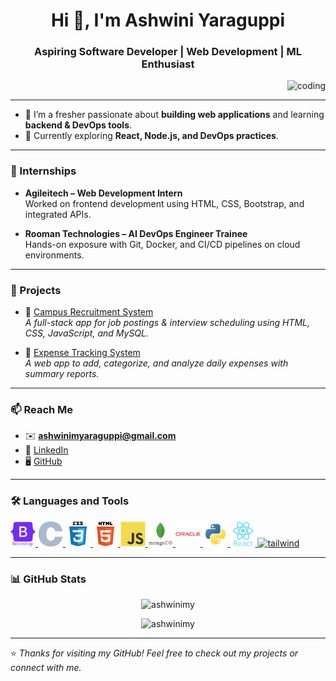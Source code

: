 <h1 align="center">Hi 👋, I'm Ashwini Yaraguppi</h1>
<h3 align="center">Aspiring Software Developer | Web Development | ML Enthusiast</h3>

<p align="right">
  <img alt="coding" width="300" src="https://cdn-icons-png.flaticon.com/512/1055/1055687.png">
</p>

---

- 🌱 I’m a fresher passionate about **building web applications** and learning **backend & DevOps tools**.  
- 🌱 Currently exploring **React, Node.js, and DevOps practices**.  

---

### 💼 Internships
- **Agileitech – Web Development Intern**  
  Worked on frontend development using HTML, CSS, Bootstrap, and integrated APIs.  

- **Rooman Technologies – AI DevOps Engineer Trainee**  
  Hands-on exposure with Git, Docker, and CI/CD pipelines on cloud environments.  

---

### 🚀 Projects
- 📌 [Campus Recruitment System](https://github.com/YOUR-USERNAME/campus-recruitment-system)  
  *A full-stack app for job postings & interview scheduling using HTML, CSS, JavaScript, and MySQL.*  

- 📌 [Expense Tracking System](https://github.com/YOUR-USERNAME/expense-tracking-system)  
  *A web app to add, categorize, and analyze daily expenses with summary reports.*  

---

### 📫 Reach Me
- ✉️ **ashwinimyaraguppi@gmail.com**  
- 🔗 [LinkedIn](https://linkedin.com/in/ashwini-yaraguppi)  
- 🖥️ [GitHub](https://github.com/YOUR-USERNAME)  

---

<h3 align="left">🛠️ Languages and Tools</h3>
<p align="left"> 
  <a href="https://getbootstrap.com" target="_blank" rel="noreferrer"> 
    <img src="https://raw.githubusercontent.com/devicons/devicon/master/icons/bootstrap/bootstrap-plain-wordmark.svg" alt="bootstrap" width="40" height="40"/> 
  </a> 
  <a href="https://www.cprogramming.com/" target="_blank" rel="noreferrer"> 
    <img src="https://raw.githubusercontent.com/devicons/devicon/master/icons/c/c-original.svg" alt="c" width="40" height="40"/> 
  </a> 
  <a href="https://www.w3schools.com/css/" target="_blank" rel="noreferrer"> 
    <img src="https://raw.githubusercontent.com/devicons/devicon/master/icons/css3/css3-original-wordmark.svg" alt="css3" width="40" height="40"/> 
  </a> 
  <a href="https://www.w3.org/html/" target="_blank" rel="noreferrer"> 
    <img src="https://raw.githubusercontent.com/devicons/devicon/master/icons/html5/html5-original-wordmark.svg" alt="html5" width="40" height="40"/> 
  </a> 
  <a href="https://developer.mozilla.org/en-US/docs/Web/JavaScript" target="_blank" rel="noreferrer"> 
    <img src="https://raw.githubusercontent.com/devicons/devicon/master/icons/javascript/javascript-original.svg" alt="javascript" width="40" height="40"/> 
  </a> 
  <a href="https://www.mongodb.com/" target="_blank" rel="noreferrer"> 
    <img src="https://raw.githubusercontent.com/devicons/devicon/master/icons/mongodb/mongodb-original-wordmark.svg" alt="mongodb" width="40" height="40"/> 
  </a> 
  <a href="https://www.oracle.com/" target="_blank" rel="noreferrer"> 
    <img src="https://raw.githubusercontent.com/devicons/devicon/master/icons/oracle/oracle-original.svg" alt="oracle" width="40" height="40"/> 
  </a> 
  <a href="https://www.python.org" target="_blank" rel="noreferrer"> 
    <img src="https://raw.githubusercontent.com/devicons/devicon/master/icons/python/python-original.svg" alt="python" width="40" height="40"/> 
  </a> 
  <a href="https://reactjs.org/" target="_blank" rel="noreferrer"> 
    <img src="https://raw.githubusercontent.com/devicons/devicon/master/icons/react/react-original-wordmark.svg" alt="react" width="40" height="40"/> 
  </a> 
  <a href="https://tailwindcss.com/" target="_blank" rel="noreferrer"> 
    <img src="https://www.vectorlogo.zone/logos/tailwindcss/tailwindcss-icon.svg" alt="tailwind" width="40" height="40"/> 
  </a> 
</p>

---

### 📊 GitHub Stats
<p align="center">
  <img src="https://github-readme-stats.vercel.app/api/top-langs?username=ashwinimy&show_icons=true&locale=en&layout=compact&theme=tokyonight" alt="ashwinimy" />
</p>

<p align="center">
  <img src="https://github-readme-streak-stats.herokuapp.com/?user=ashwinimy&theme=tokyonight" alt="ashwinimy" />
</p>

---

⭐️ *Thanks for visiting my GitHub! Feel free to check out my projects or connect with me.*  
